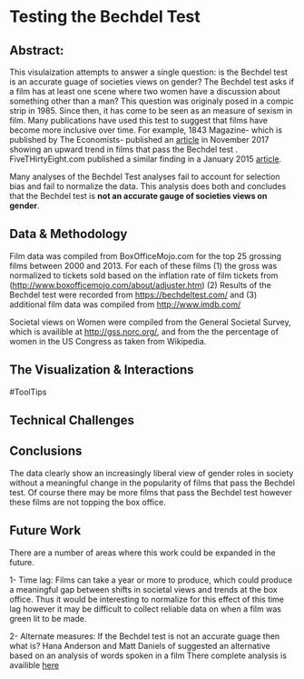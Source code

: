 # Testing the Bechdel Test

## Abstract: 

This visulaization attempts to answer a single question: is the Bechdel test is an accurate guage of societies views on gender? The Bechdel test asks if a film has at least one scene where two women have a discussion about something other than a man? This question was originaly posed in a compic strip in 1985. Since then, it has come to be seen as an measure of sexism in film. 
Many publications have used this test to suggest that films have become more inclusive over time. For example, 1843 Magazine- which is published by The Economists- published an [article](https://www.1843magazine.com/data-graphic/what-the-numbers-say/men-women-and-films) in November 2017 showing an upward trend in films that pass the Bechdel test . FiveTHirtyEight.com published a similar finding in a January 2015 [article](https://fivethirtyeight.com/features/the-casting-of-the-ghostbusters-reboot-is-a-brilliant-financial-move/).

Many analyses of the Bechdel Test analyses fail to account for selection bias and fail to normalize the data. This analysis does both and concludes that the Bechdel test is **not an accurate gauge of societies views on gender**.

## Data & Methodology
Film data was compiled from BoxOfficeMojo.com for the top 25 grossing films between 2000 and 2013. For each of these films (1) the gross was normalized to tickets sold based on the inflation rate of film tickets from (http://www.boxofficemojo.com/about/adjuster.htm) (2) Results of the Bechdel test were recorded from https://bechdeltest.com/ and (3) additional film data was compiled from http://www.imdb.com/ 

Societal views on Women were compiled from the General Societal Survey, which is availible at http://gss.norc.org/, and from the the percentage of women in the US Congress as taken from Wikipedia. 

## The Visualization & Interactions


#ToolTips

## Technical Challenges

## Conclusions
The data clearly show an increasingly liberal view of gender roles in society without a meaningful change in the popularity of films that pass the Bechdel test. Of course there may be more films that pass the Bechdel test however these films are not topping the box office.

## Future Work
There are a number of areas where this work could be expanded in the future. 

1- Time lag: Films can take a year or more to produce, which could produce a meaningful gap between shifts in societal views and trends at the box office. Thus it would be interesting to normalize for this effect of this time lag however it may be difficult to collect reliable data on when a film was green lit to be made.

2- Alternate measures: If the Bechdel test is not an accurate guage then what is? Hana Anderson and Matt Daniels of suggested an alternative based on an analysis of words spoken in a film There complete analysis is availible [here](https://pudding.cool/2017/03/film-dialogue/)

